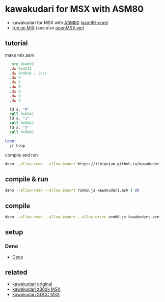 # kawakudari for MSX with ASM80

- kawakudari for MSX with [ASM80](https://www.asm80.com/) ([asm80-core](https://github.com/asm80/asm80-core/))
- [run on MIX](https://github.com/ichigojam/MIX) (see also [openMSX ver](https://github.com/IchigoJam/kawakudari_sdcc_msx/tree/openMSX))

## tutorial

make mix.asm
```asm
  .org 0x4000
  .dw 0x4241
  .dw 0x4010 ; init
  .dw 0
  .dw 0
  .dw 0
  .dw 0
  .dw 0
  .dw 0

  ld a, "M"
  call 0x00A2
  ld a, "I"
  call 0x00A2
  ld a, "X"
  call 0x00A2

Loop:
  jr Loop
```
compile and run
```sh
deno --allow-read --allow-import https://ichigojam.github.io/kawakudari_asm80_msx/run80.js mix.asm | sh
```

## compile & run

```sh
deno --allow-read --allow-import run80.js kawakudari.asm | sh
```

## compile

```sh
deno --allow-read --allow-import --allow-write asm80.js kawakudari.asm kawakudari.rom
```

## setup

### Deno

- [Deno](https://deno.com/)

## related

- [kawakudari original](https://ichigojam.net/IchigoJam-firstgame.pdf)
- [kawakudari z88dk MSX](https://github.com/ichigojam/kawakudari_z88dk_msx)
- [kawakudari SDCC MSX](https://github.com/ichigojam/kawakudari_sdcc_msx)
